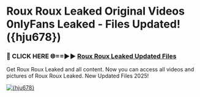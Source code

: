# Roux Roux Leaked Original Videos 0nlyFans Leaked - Files Updated! ({hju678})

<h3>🔴 CLICK HERE 🌐==►► <a href="https://tinyurl.com/ms9xzufz" rel="nofollow">Roux Roux Leaked Updated Files</a></h3>

Get Roux Roux Leaked and all content. Now you can access all videos and pictures of Roux Roux Leaked. New Updated Files 2025!

[![{hju678}](https://i.imgur.com/PQ7UWWw.gif)](https://tinyurl.com/ms9xzufz)